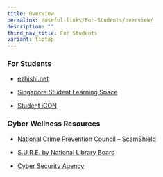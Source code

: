 ```yaml
---
title: Overview
permalink: /useful-links/For-Students/overview/
description: ""
third_nav_title: For Students
variant: tiptap
---
```

<h3>For Students</h3>
<ul>
<li>
<p><a href="https://www.ezhishi.net/" rel="noopener noreferrer nofollow" target="_blank">ezhishi.net</a>
</p>
</li>
<li>
<p><a href="https://vle.learning.moe.edu.sg/login" rel="noopener noreferrer nofollow" target="_blank">Singapore Student Learning Space</a>
</p>
</li>
<li>
<p><a href="https://workspace.google.com/dashboard" rel="noopener noreferrer nofollow" target="_blank">Student iCON</a>
<br>
</p>
</li>
</ul>
<h3>Cyber Wellness Resources</h3>
<ul data-tight="true" class="tight">
<li>
<p><a href="https://www.scamshield.gov.sg/" rel="noopener noreferrer nofollow" target="_blank">National Crime Prevention Council – ScamShield</a>
</p>
</li>
<li>
<p><a href="https://sure.nlb.gov.sg/" rel="noopener noreferrer nofollow" target="_blank">S.U.R.E. by National Library Board</a>
</p>
</li>
<li>
<p><a href="https://www.csa.gov.sg/our-programmes/cybersecurity-outreach/sg-cyber-safe-students/reading-and-printable-materials/cyber-safety-interactive-handbook---activity-books" rel="noopener noreferrer nofollow" target="_blank">Cyber Security Agency</a>
</p>
</li>
</ul>
<p></p>